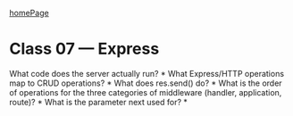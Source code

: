 [homePage](https://henok-6411.github.io/reading-notes)

# Class 07 — Express 

What code does the server actually run?
*
What Express/HTTP operations map to CRUD operations?
*
What does res.send() do?
*
What is the order of operations for the three categories of middleware (handler, application, route)?
*
What is the parameter next used for?
*
